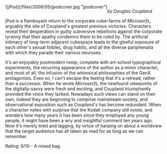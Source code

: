 <!--
.. title: jPod
.. slug: jpod
.. date: 2008-05-07 14:37:24-05:00
.. tags: media,book,fiction
.. link: 
.. description: 
.. type: text
-->

<span style="float: left">
![jPod](/files/2008/05/jpodcover.jpg "jpodcover")
</span>

*by Douglas Coupland*

jPod is a flamboyant return to the corporate cube-farms of *Microserfs*,
arguably the site of Coupland's greatest previous victories. Characters
reveal their desperation in guilty subversive rebellions against the
corporate tyranny that their apathy condemns them to be ruled by. The
artificial intimacy of long-term adjacent cubespace leads to the gleeful
exposure of each other's sexual foibles, drug habits, and all the
diverse pariphenalia with which they parade their various neuroses.

It's an enjoyably postmodern romp, complete with art-school
typographical experiments, the recurring appearance of the author as a
minor character, and most of all, the infusion of the whimsical
philosophies of the GenX protagonists. Even so, I can't escape the
feeling that it's a retread, rather than a successor. When he wrote
*Microserfs*, the newfound viewpoints of the digitally-savvy were fresh
and exciting, and Coupland triumphantly provided the voice they lacked.
Nowadays such views can stand on their own, indeed they are beginning to
comprise mainstream society, and observational exposition such as
Coupland's has become redundant. When a character notes with surprise
that the Kodak company still exists, and wonders how many years it has
been since they employed any young people, it might have been a wry and
insightful comment ten years ago. Now it's merely tired and lagging, by
virtue of harping on about a worldview that the target audience has all
taken as read for as long as we can remember.

Rating: 6/10 - A mixed bag.

<br style="clear: both" />
